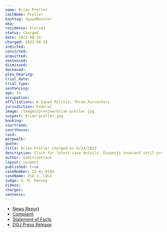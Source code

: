 ```yaml
---
name: Brian Preller
lastName: Preller
hashtag: SquadMonster
aka:
residence: Florida
status: Charged
date: 2022-08-24
charged: 2022-08-24
indicted:
convicted:
acquitted:
sentenced:
dismissed:
deceased:
plea_hearing:
trial_date:
trial_type:
sentencing:
age: 33
occupation:
affiliations: B Squad Militia, Three Percenters
jurisdiction: Federal
image: /images/preview/brian-preller.jpg
suspect: brian-preller.jpg
booking:
courtroom:
courthouse:
raid:
perpwalk:
quote:
title: Brian Preller charged on 8/24/2022
description: Click for latest case details. Suspects innocent until proven guilty.
author: seditiontrack
layout: suspect
published: true
caseNumber: 22-mj-0184
caseName: USA v. COLE
judge: G. M. Harvey
videos:
charges:
sentence:
---
```

- [News Report](https://abcnews.go.com/US/wireStory/fbi-militia-members-charged-storming-capitol-88818164)
- [Complaint](https://www.justice.gov/usao-dc/case-multi-defendant/file/1529751/download)
- [Statement of Facts](https://www.justice.gov/usao-dc/case-multi-defendant/file/1529756/download)
- [DOJ Press Release](https://www.justice.gov/usao-dc/pr/five-florida-men-arrested-charges-actions-during-jan-6-capitol-breach)
